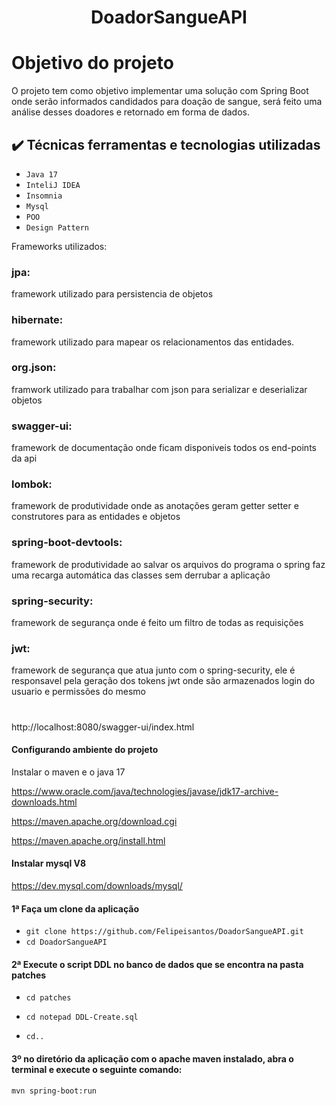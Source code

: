 <h1 align="center">DoadorSangueAPI</h1>


# Objetivo do projeto
<p>O projeto tem como objetivo implementar uma solução com Spring Boot onde serão informados candidados para doação de sangue, será feito uma análise desses doadores e retornado em forma de dados.</p> 

## ✔️ Técnicas ferramentas e tecnologias utilizadas 

- ``Java 17``
- ``InteliJ IDEA``
- ``Insomnia``
- ``Mysql``
- ``POO``
- ``Design Pattern``

<p>Frameworks utilizados:</p>

### jpa: 
<p>framework utilizado para persistencia de objetos</p>

### hibernate:
<p>framework utilizado para mapear os relacionamentos das entidades.</p>

### org.json: 
<p>framwork utilizado para trabalhar com json para serializar e deserializar objetos</p>

### swagger-ui:
<p>framework de documentação onde ficam disponiveis todos os end-points da api</p>

### lombok:
<p>framework de produtividade onde as anotações geram getter setter e construtores para as entidades e objetos</p>

### spring-boot-devtools:
<p>framework de produtividade ao salvar os arquivos do programa o spring faz uma recarga automática das classes sem derrubar a aplicação</p>

### spring-security:
<p>framework de segurança onde é feito um filtro de todas as requisições</p>

### jwt:
<p>framework de segurança que atua junto com o spring-security, ele é responsavel pela geração dos tokens jwt onde são armazenados login do usuario e permissões do mesmo</p>

<h1 align="center"></h1>


http://localhost:8080/swagger-ui/index.html


#### Configurando ambiente do projeto 

Instalar o maven e o java 17

https://www.oracle.com/java/technologies/javase/jdk17-archive-downloads.html

https://maven.apache.org/download.cgi

https://maven.apache.org/install.html

#### Instalar mysql V8

https://dev.mysql.com/downloads/mysql/



#### 1ª Faça um clone da aplicação

- `git clone https://github.com/Felipeisantos/DoadorSangueAPI.git`
- `cd DoadorSangueAPI`

  
#### 2ª Execute o script DDL no banco de dados que se encontra na pasta patches

- `cd patches`

- `cd notepad DDL-Create.sql`
- `cd..`
 
#### 3º no diretório da aplicação com o apache maven instalado, abra o terminal e execute o seguinte comando:

` mvn spring-boot:run `




